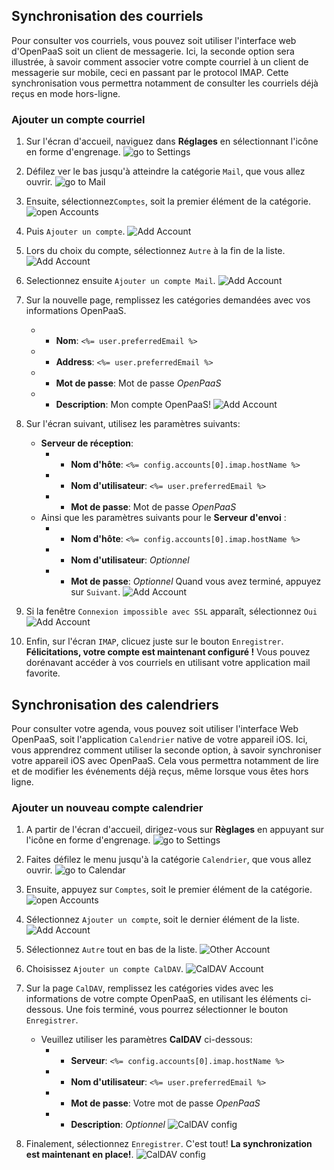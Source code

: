Synchronisation des courriels
----------------

Pour consulter vos courriels, vous pouvez soit utiliser l'interface web d'OpenPaaS soit un client de messagerie. Ici, la seconde option sera illustrée, à savoir comment associer votre compte courriel à un client de messagerie sur mobile, ceci en passant par le protocol IMAP. Cette synchronisation vous permettra notamment de consulter les courriels déjà reçus en mode hors-ligne.


### Ajouter un compte courriel

1. Sur l'écran d'accueil, naviguez dans **Réglages** en sélectionnant l'icône en forme d'engrenage.
![go to Settings](/sync/images/fr/ios_home_screen.png)

2. Défilez ver le bas jusqu'à atteindre la catégorie `Mail`, que vous allez ouvrir.
![go to Mail](/sync/images/fr/ios_add_imap_account_1.png)

3. Ensuite, sélectionnez`Comptes`, soit la premier élément de la catégorie.
![open Accounts](/sync/images/fr/ios_add_imap_account_2.png)

4. Puis `Ajouter un compte`.
![Add Account](/sync/images/fr/ios_add_imap_account_3.png)

5. Lors du choix du compte, sélectionnez `Autre` à la fin de la liste.
![Add Account](/sync/images/fr/ios_add_imap_account_4.png)

6. Selectionnez ensuite `Ajouter un compte Mail`.
![Add Account](/sync/images/fr/ios_add_imap_account_5.png)

7. Sur la nouvelle page, remplissez les catégories demandées avec vos informations OpenPaaS.
    * - __Nom__: `<%= user.preferredEmail %>`
    * - __Address__: `<%= user.preferredEmail %>`
    * - __Mot de passe__: Mot de passe *OpenPaaS*
    * - __Description__: Mon compte OpenPaaS!
![Add Account](/sync/images/fr/ios_add_imap_account_6.png)

8. Sur l'écran suivant, utilisez les paramètres suivants:
    * **Serveur de réception**:
        * - __Nom d'hôte__: `<%= config.accounts[0].imap.hostName %>`
        * - __Nom d'utilisateur__: `<%= user.preferredEmail %>`
        * - __Mot de passe__: Mot de passe *OpenPaaS*
    * Ainsi que les paramètres suivants pour le **Serveur d'envoi** :
        * - __Nom d'hôte__: `<%= config.accounts[0].imap.hostName %>`
        * - __Nom d'utilisateur__: *Optionnel*
        * - __Mot de passe__: *Optionnel*
Quand vous avez terminé, appuyez sur `Suivant`.
![Add Account](/sync/images/fr/ios_add_imap_account_7.png)

9. Si la fenêtre `Connexion impossible avec SSL` apparaît, sélectionnez `Oui`
![Add Account](/sync/images/fr/ios_add_imap_account_8.png)

10. Enfin, sur l'écran `IMAP`, clicuez juste sur le bouton `Enregistrer`. **Félicitations, votre compte est maintenant configuré !** Vous pouvez dorénavant accéder à vos courriels en utilisant votre application mail favorite.

Synchronisation des calendriers
----------------

Pour consulter votre agenda, vous pouvez soit utiliser l'interface Web OpenPaaS, soit l'application `Calendrier` native de votre appareil iOS. Ici, vous apprendrez comment utiliser la seconde option, à savoir synchroniser votre appareil iOS avec OpenPaaS. Cela vous permettra notamment de lire et de modifier les événements déjà reçus, même lorsque vous êtes hors ligne.

### Ajouter un nouveau compte calendrier

1. A partir de l'écran d'accueil, dirigez-vous sur **Règlages** en appuyant sur l'icône en forme d'engrenage.
![go to Settings](/sync/images/en/ios_home_screen.png)

2. Faites défilez le menu jusqu'à la catégorie `Calendrier`, que vous allez ouvrir.
![go to Calendar](/sync/images/en/ios_caldav_account_1.png)

3. Ensuite, appuyez sur `Comptes`, soit le premier élément de la catégorie.
![open Accounts](/sync/images/en/ios_caldav_account_2.png)

4. Sélectionnez `Ajouter un compte`, soit le dernier élément de la liste.
![Add Account](/sync/images/en/ios_caldav_add_account_1.png)

5. Sélectionnez `Autre` tout en bas de la liste.
![Other Account](/sync/images/en/ios_caldav_add_account_2.png)

6. Choisissez `Ajouter un compte CalDAV`.
![CalDAV Account](/sync/images/en/ios_caldav_add_account_3.png)

7. Sur la page `CalDAV`, remplissez les catégories vides avec les informations de votre compte OpenPaaS, en utilisant les éléments ci-dessous. Une fois terminé, vous pourrez sélectionner le bouton `Enregistrer`.
    * Veuillez utiliser les paramètres **CalDAV** ci-dessous:
        * - __Serveur__: `<%= config.accounts[0].imap.hostName %>`
        * - __Nom d'utilisateur__: `<%= user.preferredEmail %>`
        * - __Mot de passe__: Votre mot de passe *OpenPaaS*
        * - __Description__: *Optionnel*
![CalDAV config](/sync/images/en/ios_caldav_add_account_4.png)

8. Finalement, sélectionnez `Enregistrer`. C'est tout! **La synchronization est maintenant en place!**.
![CalDAV config](/sync/images/en/ios_caldav_add_account_5.png)
